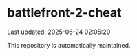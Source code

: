 # battlefront-2-cheat

Last updated: 2025-06-24 02:05:20

This repository is automatically maintained.
